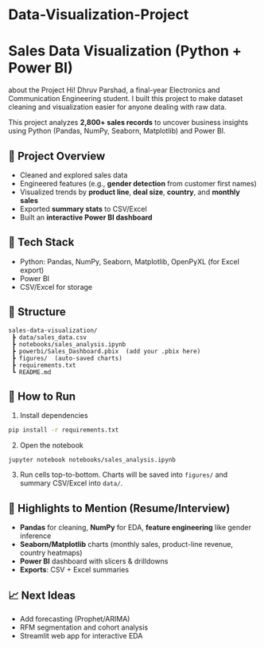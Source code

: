 # Data-Visualization-Project
# Sales Data Visualization (Python + Power BI)
about the Project
Hi! Dhruv Parshad, a final-year Electronics and Communication Engineering student. I built this project to make dataset cleaning and visualization easier for anyone dealing with raw data.

This project analyzes **2,800+ sales records** to uncover business insights using Python (Pandas, NumPy, Seaborn, Matplotlib) and Power BI.

## 📌 Project Overview
- Cleaned and explored sales data
- Engineered features (e.g., **gender detection** from customer first names)
- Visualized trends by **product line**, **deal size**, **country**, and **monthly sales**
- Exported **summary stats** to CSV/Excel
- Built an **interactive Power BI dashboard**

## 🔧 Tech Stack
- Python: Pandas, NumPy, Seaborn, Matplotlib, OpenPyXL (for Excel export)
- Power BI
- CSV/Excel for storage

## 📂 Structure
```
sales-data-visualization/
 ┣ data/sales_data.csv
 ┣ notebooks/sales_analysis.ipynb
 ┣ powerbi/Sales_Dashboard.pbix  (add your .pbix here)
 ┣ figures/  (auto-saved charts)
 ┣ requirements.txt
 ┗ README.md
```

## 🚀 How to Run
1) Install dependencies
```bash
pip install -r requirements.txt
```
2) Open the notebook
```
jupyter notebook notebooks/sales_analysis.ipynb
```
3) Run cells top-to-bottom. Charts will be saved into `figures/` and summary CSV/Excel into `data/`.

## 🧠 Highlights to Mention (Resume/Interview)
- **Pandas** for cleaning, **NumPy** for EDA, **feature engineering** like gender inference
- **Seaborn/Matplotlib** charts (monthly sales, product-line revenue, country heatmaps)
- **Power BI** dashboard with slicers & drilldowns
- **Exports**: CSV + Excel summaries

## 📈 Next Ideas
- Add forecasting (Prophet/ARIMA)
- RFM segmentation and cohort analysis
- Streamlit web app for interactive EDA
